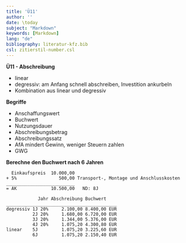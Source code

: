```yaml
---
title: 'Ü11'
author: ''
date: \today
subject: "Markdown"
keywords: [Markdown]
lang: "de"
bibliography: literatur-kfz.bib 
csl: zitierstil-number.csl
---
```

<!-----------------------------+
ju 15-5-22 
+------------------------------>

**Ü11 - Abschreibung**

- linear
- degressiv: am Anfang schnell abschreiben, Investition ankurbeln
- Kombination aus linear und degressiv

**Begriffe**

- Anschaffungswert
- Buchwert
- Nutzungsdauer
- Abschreibungsbetrag
- Abschreibungssatz
- AfA mindert Gewinn, weniger Steuern zahlen
- GWG

**Berechne den Buchwert nach 6 Jahren**

```
  Einkaufspreis  10.000,00
+ 5%                500,00 Transport-, Montage und Anschlusskosten
__________________________
= AK             10.500,00   ND: 8J

            Jahr Abschreibung Buchwert
__________________________________________           
degressiv 1J 20%     2.100,00 8.400,00 EUR
          2J 20%     1.680,00 6.720,00 EUR
          3J 20%     1.344,00 5.376,00 EUR      
          4J 20%     1.075,20 4.300,80 EUR
linear    5J         1.075,20 3.225,60 EUR
          6J         1.075,20 2.150,40 EUR
```
